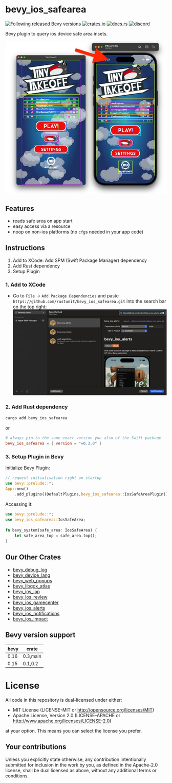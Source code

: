 # bevy_ios_safearea

[![Following released Bevy versions](https://img.shields.io/badge/Bevy%20tracking-released%20version-lightblue)](https://bevyengine.org/learn/quick-start/plugin-development/#main-branch-tracking)
[![crates.io](https://img.shields.io/crates/v/bevy_ios_safearea.svg)](https://crates.io/crates/bevy_ios_safearea)
[![docs.rs](https://docs.rs/bevy_ios_safearea/badge.svg)](https://docs.rs/bevy_ios_safearea)
[![discord][sh_discord]][lk_discord]

[sh_discord]: https://img.shields.io/discord/1176858176897953872?label=discord&color=5561E6
[lk_discord]: https://discord.gg/rQNeEnMhus

Bevy plugin to query ios device safe area insets.

![demo](./assets/example.jpg)

## Features

* reads safe area on app start
* easy access via a resource
* noop on non-ios platforms (no `cfg`s needed in your app code)

## Instructions

1. Add to XCode: Add SPM (Swift Package Manager) dependency
2. Add Rust dependency
3. Setup Plugin

### 1. Add to XCode

* Go to `File` -> `Add Package Dependencies` and paste `https://github.com/rustunit/bevy_ios_safearea.git` into the search bar on the top right:
  ![xcode](./assets/xcode-spm.png)

### 2. Add Rust dependency

```sh
cargo add bevy_ios_safearea
```

or

```toml
# always pin to the same exact version you also of the Swift package
bevy_ios_safearea = { version = "=0.3.0" }
```

### 3. Setup Plugin in Bevy

Initialize Bevy Plugin:

```rust
// request initialisation right on startup
use bevy::prelude::*;
App::new()
    .add_plugins((DefaultPlugins,bevy_ios_safearea::IosSafeAreaPlugin));
```

Accessing it:

```rust
use bevy::prelude::*;
use bevy_ios_safearea::IosSafeArea;

fn bevy_system(safe_area: IosSafeArea) {
    let safe_area_top = safe_area.top();
}
```

## Our Other Crates

- [bevy_debug_log](https://github.com/rustunit/bevy_debug_log)
- [bevy_device_lang](https://github.com/rustunit/bevy_device_lang)
- [bevy_web_popups](https://github.com/rustunit/bevy_web_popups)
- [bevy_libgdx_atlas](https://github.com/rustunit/bevy_libgdx_atlas)
- [bevy_ios_iap](https://github.com/rustunit/bevy_ios_iap)
- [bevy_ios_review](https://github.com/rustunit/bevy_ios_review)
- [bevy_ios_gamecenter](https://github.com/rustunit/bevy_ios_gamecenter)
- [bevy_ios_alerts](https://github.com/rustunit/bevy_ios_alerts)
- [bevy_ios_notifications](https://github.com/rustunit/bevy_ios_notifications)
- [bevy_ios_impact](https://github.com/rustunit/bevy_ios_impact)

## Bevy version support

|bevy|crate|
|----|---|
|0.16|0.3,main|
|0.15|0.1,0.2|

# License

All code in this repository is dual-licensed under either:

- MIT License (LICENSE-MIT or <http://opensource.org/licenses/MIT>)
- Apache License, Version 2.0 (LICENSE-APACHE or <http://www.apache.org/licenses/LICENSE-2.0>)

at your option. This means you can select the license you prefer.

## Your contributions

Unless you explicitly state otherwise, any contribution intentionally submitted for inclusion in the work by you, as defined in the Apache-2.0 license, shall be dual licensed as above, without any additional terms or conditions.
